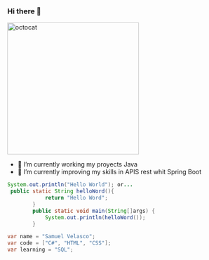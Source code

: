 ### Hi there 👋

<img src="https://i.postimg.cc/RCfytr38/thomas.gif" alt="octocat" width="300"/>

- 🔭 I’m currently working my proyects Java 
- 🌱 I’m currently improving my skills in APIS rest whit Spring Boot 

```java
System.out.println("Hello World"); or...
 public static String helloWord(){
            return "Hello Word";
        }
        public static void main(String[]args) {
            System.out.println(helloWord());
        }
```

```c#
var name = "Samuel Velasco";
var code = ["C#", "HTML", "CSS"];
var learning = "SQL";
```
<!--
**SamuelVelascoH/SamuelVelascoH** is a ✨ _special_ ✨ repository because its `README.md` (this file) appears on your GitHub profile.

Here are some ideas to get you started:

- 🔭 I’m currently working on ...
- 🌱 I’m currently learning ...
- 👯 I’m looking to collaborate on ...
- 🤔 I’m looking for help with ...
- 💬 Ask me about ...
- 📫 How to reach me: ...
- 😄 Pronouns: ...
- ⚡ Fun fact: ...
-->
